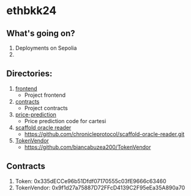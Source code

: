 # ethbkk24

## What's going on?

1. Deployments on Sepolia
2. 

## Directories:
1. [frontend](./frontend)
   - Project frontend
2. [contracts](./contracts)
   - Project contracts
3. [price-prediction](./price-prediction)
   - Price prediction code for cartesi
4. [scaffold oracle reader](./ref/scaffold-oracle-reader)
   - https://github.com/chronicleprotocol/scaffold-oracle-reader.git
5. [TokenVendor](./ref/TokenVendor)
   - https://github.com/biancabuzea200/TokenVendor


## Contracts

1. Token: 0x335dECCe96b51Dfdf07170555c03fE9666c63460
2. TokenVendor: 0x9f1d27a75887D72FFcD4139C2F95eEa35A890a70